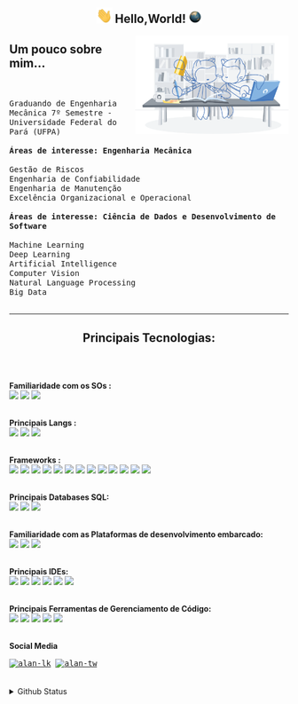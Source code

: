 <!DOCTYPE html>
<html lang="pt-br">
<head>
    <meta charset="UTF-8">    
</head>
<body>
<h2 align="center">
    <img alt="Hello" src="https://raw.githubusercontent.com/dev-akshat/archive/main/images/gifs/others/Hi.gif" width="29px">
    Hello,World!
    <img alt="Earth" src="https://raw.githubusercontent.com/dev-akshat/archive/main/images/gifs/others/earth.gif" width="24px"/>
</h2>

<img width="55%" align="right" alt="Bootcamp" src="https://raw.githubusercontent.com/dev-akshat/archive/main/images/svgs/full/workbench.svg"/>
<h2>
    Um pouco sobre mim...

</h2>
<p align="left">
    <samp>
        <br><br>
        Graduando de Engenharia Mecânica 7º Semestre - Universidade Federal do Pará (UFPA) <br>
        <br>
        <b>Áreas de interesse: Engenharia Mecânica </b> <br>
        <br>
        Gestão de Riscos <br>
        Engenharia de Confiabilidade <br>
        Engenharia de Manutenção <br>
        Excelência Organizacional e Operacional <br>
        <br>
        <b>Áreas de interesse: Ciência de Dados e Desenvolvimento de Software </b> <br>
        <br>
        Machine Learning <br>
        Deep Learning <br>
        Artificial Intelligence <br>
        Computer Vision <br>
        Natural Language Processing <br>
        Big Data <br>        
        <br>
    </samp>
</p>

<hr/>

<h2 align="center">Principais Tecnologias: </h2>
<br><br>

<b>Familiaridade com os SOs :</b> <br>
    <img src="https://img.shields.io/badge/windows%20-%230078D6.svg?&style=for-the-badge&logo=windows&logoColor=white"/>
    <img src="https://img.shields.io/badge/linux%20-%23FCC624.svg?&style=for-the-badge&logo=linux&logoColor=black"/>
    <img src="https://img.shields.io/badge/apple%20-%23999999.svg?&style=for-the-badge&logo=apple&logoColor=white"/>
<br><br>

<b>Principais Langs :</b><br>
    <img src="https://img.shields.io/badge/python%20-%2314354C.svg?&style=for-the-badge&logo=python&logoColor=white"/>
    <img src="https://img.shields.io/badge/csharp%20-%23239120.svg?&style=for-the-badge&logo=c-sharp&logoColor=white"/>
    <img src="https://img.shields.io/badge/sql%20-%2307405e.svg?&style=for-the-badge&logo=mysql&logoColor=white"/>
<br><br>

<b>Frameworks :</b><br>
    <img src="https://img.shields.io/badge/django%20-%23092E20.svg?&style=for-the-badge&logo=django&logoColor=white"/>
    <img src="https://img.shields.io/badge/pandas%20-%23150458.svg?&style=for-the-badge&logo=pandas&logoColor=white"/>
    <img src="https://img.shields.io/badge/numpy%20-%23013243.svg?&style=for-the-badge&logo=numpy&logoColor=white"/>
    <img src="https://img.shields.io/badge/cupy%20-%23013243.svg?&style=for-the-badge&logo=CuPy&logoColor=white"/>
    <img src="https://img.shields.io/badge/scipy%20-%23150458.svg?&style=for-the-badge&logo=scipy&logoColor=white"/>
    <img src="https://img.shields.io/badge/scikit_learn%20-%23F7931E.svg?&style=for-the-badge&logo=scikit-learn&logoColor=white"/>
    <img src="https://img.shields.io/badge/tensorflow%20-%23FF6F00.svg?&style=for-the-badge&logo=tensorflow&logoColor=white"/>
    <img src="https://img.shields.io/badge/keras%20-%23D00000.svg?&style=for-the-badge&logo=keras&logoColor=white"/>
    <img src="https://img.shields.io/badge/pytorch%20-%23EE4C2C.svg?&style=for-the-badge&logo=pytorch&logoColor=white"/>
    <img src="https://img.shields.io/badge/matplotlib%20-%23150458.svg?&style=for-the-badge&logo=matplotlib&logoColor=white"/>
    <img src="https://img.shields.io/badge/plotly%20-%23121011.svg?&style=for-the-badge&logo=plotly&logoColor=white"/>
    <img src="https://img.shields.io/badge/seaborn%20-%23150458.svg?&style=for-the-badge&logo=seaborn&logoColor=white"/>
    <img src="https://img.shields.io/badge/opencv%20-%23013243.svg?&style=for-the-badge&logo=opencv&logoColor=white"/>
<br><br>

<b>Principais Databases SQL:</b><br>
    <img src="https://img.shields.io/badge/postgresql%20-%23316192.svg?&style=for-the-badge&logo=postgresql&logoColor=white"/>
    <img src="https://img.shields.io/badge/mysql%20-%2300f.svg?&style=for-the-badge&logo=mysql&logoColor=white"/>
    <img src="https://img.shields.io/badge/oracle%20-%23F00000.svg?&style=for-the-badge&logo=oracle&logoColor=white"/>
<br><br>

<b>Familiaridade com as Plataformas de desenvolvimento embarcado:</b><br>
    <img src="https://img.shields.io/badge/arduino%20-%2300979D.svg?&style=for-the-badge&logo=arduino&logoColor=white"/>
    <img src="https://img.shields.io/badge/raspberry%20pi%20-%23C51A4A.svg?&style=for-the-badge&logo=raspberry-pi&logoColor=white"/>
    <img src="https://img.shields.io/badge/esp32%20-%23000000.svg?&style=for-the-badge&logo=esp32&logoColor=white"/>
<br><br>

<b>Principais IDEs:</b><br>
    <img src="https://img.shields.io/badge/anaconda%20navigator%20-%23121011.svg?&style=for-the-badge&logo=anaconda&logoColor=white"/>
    <img src="https://img.shields.io/badge/visual%20studio%20code%20-%23007ACC.svg?&style=for-the-badge&logo=visual-studio-code&logoColor=white"/>
    <img src="https://img.shields.io/badge/visual%20studio%20-%235C2D91.svg?&style=for-the-badge&logo=visual-studio&logoColor=white"/>
    <img src="https://img.shields.io/badge/pycharm%20-%23000000.svg?&style=for-the-badge&logo=pycharm&logoColor=white"/>
    <img src="https://img.shields.io/badge/webstorm%20-%23F7931E.svg?&style=for-the-badge&logo=webstorm&logoColor=white"/>
    <img src="https://img.shields.io/badge/rider%20-%23F7931E.svg?&style=for-the-badge&logo=rider&logoColor=white"/>
<br><br>

<b>Principais Ferramentas de Gerenciamento de Código:</b><br>
    <img src="https://img.shields.io/badge/git%20-%23F05033.svg?&style=for-the-badge&logo=git&logoColor=white"/>
    <img src="https://img.shields.io/badge/github%20-%23121011.svg?&style=for-the-badge&logo=github&logoColor=white"/>
    <img src="https://img.shields.io/badge/gitlab%20-%23181717.svg?&style=for-the-badge&logo=gitlab&logoColor=white"/>
    <img src="https://img.shields.io/badge/docker%20-%230db7ed.svg?&style=for-the-badge&logo=docker&logoColor=white"/>
    <img src="https://img.shields.io/badge/powerbi%20-%23007ACC.svg?&style=for-the-badge&logo=power-bi&logoColor=white"/>
<br><br>

<b>Social Media</b>
<div>
    <samp>
        <a href="https://www.linkedin.com/in/ahpmiranda/" target="_blank"><img alt="alan-lk" src="https://img.shields.io/badge/-LinkedIn-%230077B5?style=for-the-badge&logo=linkedin&logoColor=white" ></a>
        <a href="https://twitter.com/ahpqmiranda" target="_blank"><img alt="alan-tw" src="https://img.shields.io/badge/Twitter-1DA1F2?style=for-the-badge&logo=twitter&logoColor=white" ></a>
    </samp>
    <br>
</div>
<br><br>
<details>
    <summary>Github Status</summary>
    <div align="center">
        <samp>
            <img alt="stats-languages" height="160em"  src="https://github-readme-stats.vercel.app/api/top-langs/?username=ahpqmiranda&layout=compact&langs_count=10&theme=algolia"/>
            <br>
            <br>
            <img alt="stats-streak" height="160em"  src="https://github-readme-streak-stats.herokuapp.com/?user=ahpqmiranda&theme=algolia&hide_border=false">
            <br>
            <br>
            <img alt="stats-activities" height="160em"  src="https://github-readme-stats.vercel.app/api?username=ahpqmiranda&show_icons=true&theme=algolia&include_all_commits=true&count_private=true&layout=expanded"/>
            <br>
        </samp>
    </div>
</details>

</body>
</html>
